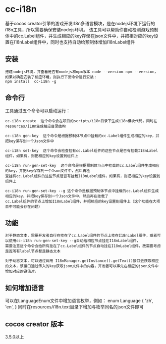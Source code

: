 # cc-i18n
基于cocos creator引擎的游戏开发i18n多语言模块，是在nodejs环境下运行的i18n工具，所以需要确保安装nodejs环境。
该工具可以帮助你自动检测游戏预制体中的cc.Label组件，并生成相应的key存储在json文件中，并把相对应的key设置在I18nLabel组件中，同时也支持自动给预制体增加I18nLabel组件

## 安装
    搭建nodejs环境，并查看是否有nodejs和npm版本 node --version npm --version，如果以确定安装了相应环境，则执行下面命令进行安装：
    npm install  cc-i18n -g
    
## 命令行
 工具通过五个命令可以启动运行：

    cc-i18n create  这个命令会在项目的scripts/i18n目录下生成i18n模块代码，同时在resources/i18n生成相应目录结构

    cc-i18n gen-key  这个命令是根据预制体节点中挂载的cc.Label组件生成相应的key，并把key保存到一个Json文件中

    cc-i18n set-key  这个命令会检查挂有cc.Label组件的这些节点是否有挂载I18nLabel组件，如果有，则把相应的key设置到组件上

    cc-i18n run-gen-set-key  这个命令是根据预制体节点中挂载的cc.Label组件生成相应的key，并把key保存到一个Json文件中，然后再检
    查挂有cc.Label组件的这些节点是否有挂载I18nLabel组件，如果有，则把相应的key设置到组件上

    cc-i18n run-gen-set-key --g 这个命令是根据预制体节点中挂载的cc.Label组件生成相应的key，并把key保存到一个Json文件中，然后再在挂载了
    cc.Label组件的节点上增加I18nLabel组件，并把相应的key设置到组件上（这个功能在大项目中可能会存在问题）
    
## 功能
    对于静态文本，需要开发者自行在挂在了cc.Label组件的节点上挂在I18nLabel组件，或者可以使用cc-i18n run-gen-set-key --g自动给相应节点挂在I18nLabel组件，
    需要注意这个命令会给所有挂在了cc.Label组件的节点自动挂在I18nLabel组件，故需要考虑是否所有label节点都是静态文本
    
    对于动态文本，可以通过调用 I18nManager.getInstance().getText()接口去获取相应的文本，该接口通过传入的key获取json文件中的内容，开发者可以事先在相应的json文件中增加对应的键值对。
    
## 如何增加语言
  可以在LanguageEnum文件中增加语言枚举，例如：
     enum Language {
        'zh',
        'en',
     }
    同时在resources/i18n.text目录下增加与枚举同名的json文件即可
    
## cocos creator 版本
  3.5.0以上
